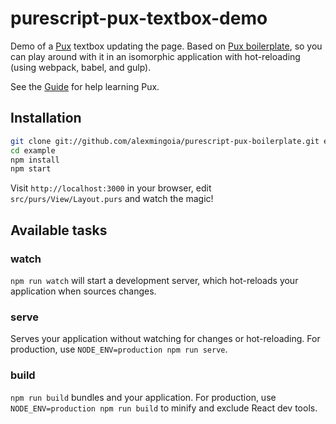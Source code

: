 # purescript-pux-textbox-demo

Demo of a [Pux](https://github.com/alexmingoia/purescript-pux/) textbox updating the page.
Based on [Pux boilerplate](https://github.com/alexmingoia/purescript-pux-boilerplate), so you can play around with it in an isomorphic
application with hot-reloading (using webpack, babel, and gulp).

See the
[Guide](http://www.alexmingoia.com/purescript-pux/index.html)
for help learning Pux.

## Installation

```sh
git clone git://github.com/alexmingoia/purescript-pux-boilerplate.git example
cd example
npm install
npm start
```

Visit `http://localhost:3000` in your browser, edit `src/purs/View/Layout.purs`
and watch the magic!

## Available tasks

### watch

`npm run watch` will start a development server, which hot-reloads your
application when sources changes.

### serve

Serves your application without watching for changes or hot-reloading. For
production, use `NODE_ENV=production npm run serve`.

### build

`npm run build` bundles and your application. For production, use
`NODE_ENV=production npm run build` to minify and exclude React dev tools.
